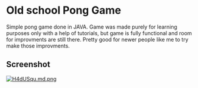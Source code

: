 
# Old school Pong Game

Simple pong game done in JAVA. Game was made purely for learning purposes only with a help of tutorials, but game is fully functional and room for improvments are still there. Pretty good for newer people like me to try make those improvments.

## Screenshot

[![H4dUSqu.md.png](https://iili.io/H4dUSqu.md.png)](https://freeimage.host/i/H4dUSqu)
